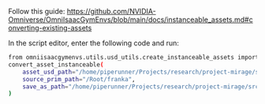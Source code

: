 Follow this guide:
https://github.com/NVIDIA-Omniverse/OmniIsaacGymEnvs/blob/main/docs/instanceable_assets.md#converting-existing-assets

In the script editor, enter the following code and run:

```bash
from omniisaacgymenvs.utils.usd_utils.create_instanceable_assets import convert_asset_instanceable
convert_asset_instanceable(
    asset_usd_path="/home/piperunner/Projects/research/project-mirage/src/mirage/assets/usd/franka_lidar.usd",
    source_prim_path="/Root/franka",
    save_as_path="/home/piperunner/Projects/research/project-mirage/src/mirage/assets/usd/franka_lidar_instanceable.usd"
)
```
